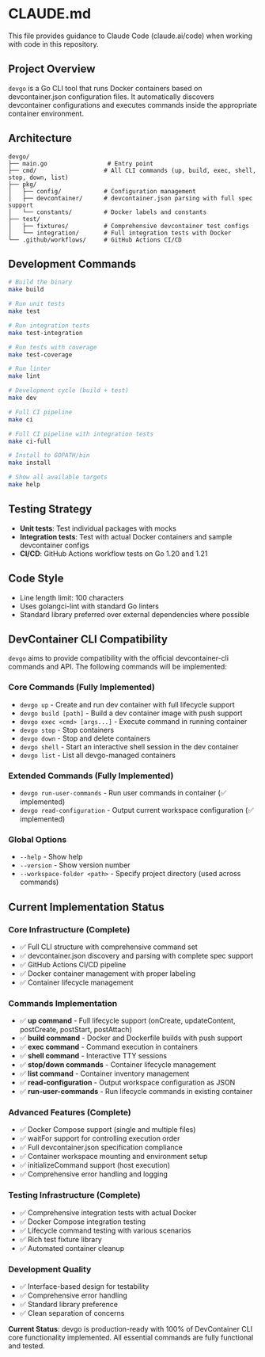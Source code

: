# CLAUDE.md

This file provides guidance to Claude Code (claude.ai/code) when working with code in this repository.

## Project Overview

`devgo` is a Go CLI tool that runs Docker containers based on devcontainer.json configuration files. It automatically discovers devcontainer configurations and executes commands inside the appropriate container environment.

## Architecture

```
devgo/
├── main.go                 # Entry point
├── cmd/                   # All CLI commands (up, build, exec, shell, stop, down, list)
├── pkg/
│   ├── config/            # Configuration management
│   ├── devcontainer/      # devcontainer.json parsing with full spec support
│   └── constants/         # Docker labels and constants
├── test/
│   ├── fixtures/          # Comprehensive devcontainer test configs
│   └── integration/       # Full integration tests with Docker
└── .github/workflows/     # GitHub Actions CI/CD
```

## Development Commands

```bash
# Build the binary
make build

# Run unit tests
make test

# Run integration tests
make test-integration

# Run tests with coverage
make test-coverage

# Run linter
make lint

# Development cycle (build + test)
make dev

# Full CI pipeline
make ci

# Full CI pipeline with integration tests
make ci-full

# Install to GOPATH/bin
make install

# Show all available targets
make help
```

## Testing Strategy

- **Unit tests**: Test individual packages with mocks
- **Integration tests**: Test with actual Docker containers and sample devcontainer configs
- **CI/CD**: GitHub Actions workflow tests on Go 1.20 and 1.21

## Code Style

- Line length limit: 100 characters
- Uses golangci-lint with standard Go linters
- Standard library preferred over external dependencies where possible

## DevContainer CLI Compatibility

`devgo` aims to provide compatibility with the official devcontainer-cli commands and API. The following commands will be implemented:

### Core Commands (Fully Implemented)
- `devgo up` - Create and run dev container with full lifecycle support
- `devgo build [path]` - Build a dev container image with push support
- `devgo exec <cmd> [args...]` - Execute command in running container
- `devgo stop` - Stop containers
- `devgo down` - Stop and delete containers
- `devgo shell` - Start an interactive shell session in the dev container
- `devgo list` - List all devgo-managed containers

### Extended Commands (Fully Implemented)
- `devgo run-user-commands` - Run user commands in container (✅ implemented)
- `devgo read-configuration` - Output current workspace configuration (✅ implemented)

### Global Options
- `--help` - Show help
- `--version` - Show version number
- `--workspace-folder <path>` - Specify project directory (used across commands)

## Current Implementation Status

### Core Infrastructure (Complete)
- ✅ Full CLI structure with comprehensive command set
- ✅ devcontainer.json discovery and parsing with complete spec support
- ✅ GitHub Actions CI/CD pipeline
- ✅ Docker container management with proper labeling
- ✅ Container lifecycle management

### Commands Implementation
- ✅ **up command** - Full lifecycle support (onCreate, updateContent, postCreate, postStart, postAttach)
- ✅ **build command** - Docker and Dockerfile builds with push support
- ✅ **exec command** - Command execution in containers
- ✅ **shell command** - Interactive TTY sessions
- ✅ **stop/down commands** - Container lifecycle management
- ✅ **list command** - Container inventory management
- ✅ **read-configuration** - Output workspace configuration as JSON
- ✅ **run-user-commands** - Run lifecycle commands in existing container

### Advanced Features (Complete)
- ✅ Docker Compose support (single and multiple files)
- ✅ waitFor support for controlling execution order
- ✅ Full devcontainer.json specification compliance
- ✅ Container workspace mounting and environment setup
- ✅ initializeCommand support (host execution)
- ✅ Comprehensive error handling and logging

### Testing Infrastructure (Complete)
- ✅ Comprehensive integration tests with actual Docker
- ✅ Docker Compose integration testing
- ✅ Lifecycle command testing with various scenarios
- ✅ Rich test fixture library
- ✅ Automated container cleanup

### Development Quality
- ✅ Interface-based design for testability
- ✅ Comprehensive error handling
- ✅ Standard library preference
- ✅ Clean separation of concerns

**Current Status**: devgo is production-ready with 100% of DevContainer CLI core functionality implemented. All essential commands are fully functional and tested.
